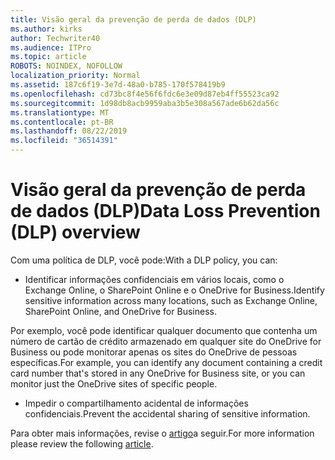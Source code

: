 ```yaml
---
title: Visão geral da prevenção de perda de dados (DLP)
ms.author: kirks
author: Techwriter40
ms.audience: ITPro
ms.topic: article
ROBOTS: NOINDEX, NOFOLLOW
localization_priority: Normal
ms.assetid: 187c6f19-3e7d-48a0-b785-170f578419b9
ms.openlocfilehash: cd73bc8f4e56f6fdc6e3e09d87eb4ff55523ca92
ms.sourcegitcommit: 1d98db8acb9959aba3b5e308a567ade6b62da56c
ms.translationtype: MT
ms.contentlocale: pt-BR
ms.lasthandoff: 08/22/2019
ms.locfileid: "36514391"
---
```

# <a name="data-loss-prevention-dlp-overview"></a><span data-ttu-id="e8310-102">Visão geral da prevenção de perda de dados (DLP)</span><span class="sxs-lookup"><span data-stu-id="e8310-102">Data Loss Prevention (DLP) overview</span></span>

<span data-ttu-id="e8310-103">Com uma política de DLP, você pode:</span><span class="sxs-lookup"><span data-stu-id="e8310-103">With a DLP policy, you can:</span></span>

- <span data-ttu-id="e8310-104">Identificar informações confidenciais em vários locais, como o Exchange Online, o SharePoint Online e o OneDrive for Business.</span><span class="sxs-lookup"><span data-stu-id="e8310-104">Identify sensitive information across many locations, such as Exchange Online, SharePoint Online, and OneDrive for Business.</span></span>


<span data-ttu-id="e8310-105">Por exemplo, você pode identificar qualquer documento que contenha um número de cartão de crédito armazenado em qualquer site do OneDrive for Business ou pode monitorar apenas os sites do OneDrive de pessoas específicas.</span><span class="sxs-lookup"><span data-stu-id="e8310-105">For example, you can identify any document containing a credit card number that's stored in any OneDrive for Business site, or you can monitor just the OneDrive sites of specific people.</span></span>

- <span data-ttu-id="e8310-106">Impedir o compartilhamento acidental de informações confidenciais.</span><span class="sxs-lookup"><span data-stu-id="e8310-106">Prevent the accidental sharing of sensitive information.</span></span>


<span data-ttu-id="e8310-107">Para obter mais informações, revise o [artigo](https://docs.microsoft.com/office365/securitycompliance/data-loss-prevention-policies)a seguir.</span><span class="sxs-lookup"><span data-stu-id="e8310-107">For more information please review the following [article](https://docs.microsoft.com/office365/securitycompliance/data-loss-prevention-policies).</span></span>

